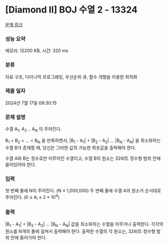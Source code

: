 # [Diamond II] BOJ 수열 2 - 13324 

[문제 링크](https://www.acmicpc.net/problem/13324) 

### 성능 요약

메모리: 12200 KB, 시간: 320 ms

### 분류

자료 구조, 다이나믹 프로그래밍, 우선순위 큐, 함수 개형을 이용한 최적화

### 제출 일자

2024년 7월 17일 09:30:15

### 문제 설명

<p>수열 A<sub>1</sub>, A<sub>2</sub> .. A<sub>N</sub> 이 주어진다.</p>

<p>B<sub>1</sub> < B<sub>2</sub> < ... < B<sub>N</sub> 을 만족하면서, |B<sub>1</sub> - A<sub>1</sub>| + |B<sub>2</sub> - A<sub>2</sub>| ... |B<sub>N</sub> - A<sub>N</sub>| 을 최소화하는 수열 B가 존재할 때, 당신은 그러한 값의 가능한 최솟값을 출력해야 한다.</p>

<p>수열 A와 B는 정수로만 이루어진 수열이고, 수열 B의 원소는 32비트 정수형 범위 안에 들어있어야 한다.</p>

### 입력 

 <p>첫 번째 줄에 N이 주어진다. (N ≤ 1,000,000) 두 번째 줄에 수열 A의 원소가 순서대로 주어진다. (0 ≤ A<sub>i</sub> ≤ 2 × 10<sup>9</sup>)</p>

### 출력 

 <p>|B<sub>1</sub> - A<sub>1</sub>| + |B<sub>2</sub> - A<sub>2</sub>| ... |B<sub>N</sub> - A<sub>N</sub>| 값을 최소화하는 수열을 아무거나 출력한다. 각각의 원소를 N개의 줄에 걸쳐서 출력해야 한다. 출력한 수열의 각 원소는, 32비트 정수형 범위 안에 들어가야 한다.</p>

